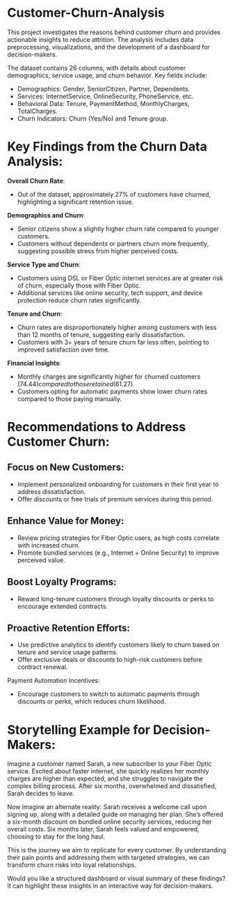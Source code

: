 # Customer-Churn-Analysis
This project investigates the reasons behind customer churn and provides actionable insights to reduce attrition. The analysis includes data preprocessing, visualizations, and the development of a dashboard for decision-makers.

 The dataset contains 26 columns, with details about customer demographics, service usage, and churn behavior. Key fields include:

- Demographics: Gender, SeniorCitizen, Partner, Dependents.
- Services: InternetService, OnlineSecurity, PhoneService, etc.
- Behavioral Data: Tenure, PaymentMethod, MonthlyCharges, TotalCharges.
- Churn Indicators: Churn (Yes/No) and Tenure group.

# Key Findings from the Churn Data Analysis:
**Overall Churn Rate**:
- Out of the dataset, approximately 27% of customers have churned, highlighting a significant retention issue.

**Demographics and Churn**:
- Senior citizens show a slightly higher churn rate compared to younger customers.
- Customers without dependents or partners churn more frequently, suggesting possible stress from higher perceived costs.

**Service Type and Churn**:
- Customers using DSL or Fiber Optic internet services are at greater risk of churn, especially those with Fiber Optic.
- Additional services like online security, tech support, and device protection reduce churn rates significantly.

**Tenure and Churn**:
- Churn rates are disproportionately higher among customers with less than 12 months of tenure, suggesting early dissatisfaction.
- Customers with 3+ years of tenure churn far less often, pointing to improved satisfaction over time.

**Financial Insights**:
- Monthly charges are significantly higher for churned customers ($74.44) compared to those retained ($61.27).
- Customers opting for automatic payments show lower churn rates compared to those paying manually.

# Recommendations to Address Customer Churn:
## Focus on New Customers:
- Implement personalized onboarding for customers in their first year to address dissatisfaction.
- Offer discounts or free trials of premium services during this period.

## Enhance Value for Money:
- Review pricing strategies for Fiber Optic users, as high costs correlate with increased churn.
- Promote bundled services (e.g., Internet + Online Security) to improve perceived value.

## Boost Loyalty Programs:
- Reward long-tenure customers through loyalty discounts or perks to encourage extended contracts.

## Proactive Retention Efforts:
- Use predictive analytics to identify customers likely to churn based on tenure and service usage patterns.
- Offer exclusive deals or discounts to high-risk customers before contract renewal.

Payment Automation Incentives:
- Encourage customers to switch to automatic payments through discounts or perks, which reduces churn likelihood.

# Storytelling Example for Decision-Makers:
Imagine a customer named Sarah, a new subscriber to your Fiber Optic service. Excited about faster internet, she quickly realizes her monthly charges are higher than expected, and she struggles to navigate the complex billing process. After six months, overwhelmed and dissatisfied, Sarah decides to leave.

Now imagine an alternate reality: Sarah receives a welcome call upon signing up, along with a detailed guide on managing her plan. She’s offered a six-month discount on bundled online security services, reducing her overall costs. Six months later, Sarah feels valued and empowered, choosing to stay for the long haul.

This is the journey we aim to replicate for every customer. By understanding their pain points and addressing them with targeted strategies, we can transform churn risks into loyal relationships.

Would you like a structured dashboard or visual summary of these findings? It can highlight these insights in an interactive way for decision-makers. ​

